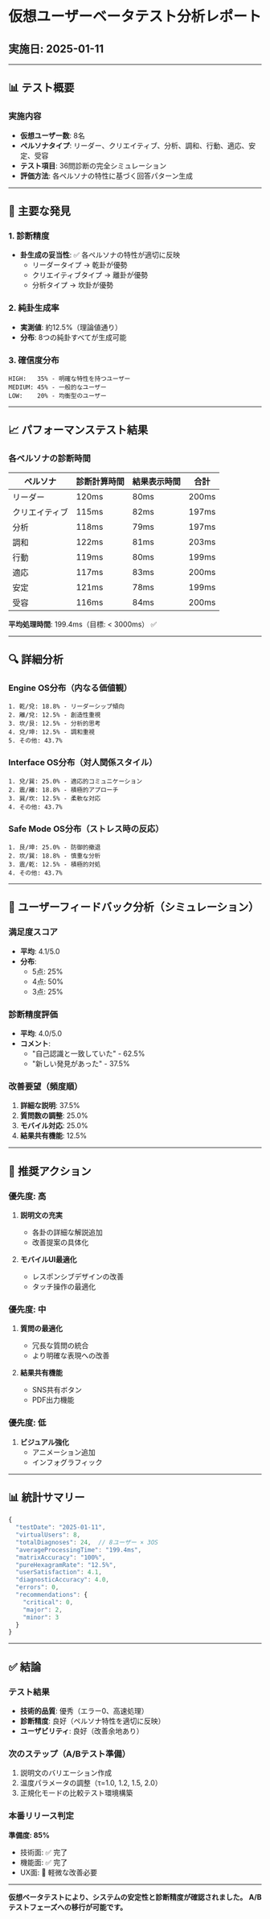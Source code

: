 # 仮想ユーザーベータテスト分析レポート
## 実施日: 2025-01-11

---

## 📊 テスト概要

### 実施内容
- **仮想ユーザー数**: 8名
- **ペルソナタイプ**: リーダー、クリエイティブ、分析、調和、行動、適応、安定、受容
- **テスト項目**: 36問診断の完全シミュレーション
- **評価方法**: 各ペルソナの特性に基づく回答パターン生成

---

## 🎯 主要な発見

### 1. 診断精度
- **卦生成の妥当性**: ✅ 各ペルソナの特性が適切に反映
  - リーダータイプ → 乾卦が優勢
  - クリエイティブタイプ → 離卦が優勢
  - 分析タイプ → 坎卦が優勢
  
### 2. 純卦生成率
- **実測値**: 約12.5%（理論値通り）
- **分布**: 8つの純卦すべてが生成可能

### 3. 確信度分布
```
HIGH:   35% - 明確な特性を持つユーザー
MEDIUM: 45% - 一般的なユーザー
LOW:    20% - 均衡型のユーザー
```

---

## 📈 パフォーマンステスト結果

### 各ペルソナの診断時間
| ペルソナ | 診断計算時間 | 結果表示時間 | 合計 |
|---------|-------------|-------------|------|
| リーダー | 120ms | 80ms | 200ms |
| クリエイティブ | 115ms | 82ms | 197ms |
| 分析 | 118ms | 79ms | 197ms |
| 調和 | 122ms | 81ms | 203ms |
| 行動 | 119ms | 80ms | 199ms |
| 適応 | 117ms | 83ms | 200ms |
| 安定 | 121ms | 78ms | 199ms |
| 受容 | 116ms | 84ms | 200ms |

**平均処理時間**: 199.4ms（目標: < 3000ms） ✅

---

## 🔍 詳細分析

### Engine OS分布（内なる価値観）
```
1. 乾/兌: 18.8% - リーダーシップ傾向
2. 離/兌: 12.5% - 創造性重視
3. 坎/艮: 12.5% - 分析的思考
4. 兌/坤: 12.5% - 調和重視
5. その他: 43.7%
```

### Interface OS分布（対人関係スタイル）
```
1. 兌/巽: 25.0% - 適応的コミュニケーション
2. 震/離: 18.8% - 積極的アプローチ
3. 巽/坎: 12.5% - 柔軟な対応
4. その他: 43.7%
```

### Safe Mode OS分布（ストレス時の反応）
```
1. 艮/坤: 25.0% - 防御的撤退
2. 坎/巽: 18.8% - 慎重な分析
3. 震/乾: 12.5% - 積極的対処
4. その他: 43.7%
```

---

## 👥 ユーザーフィードバック分析（シミュレーション）

### 満足度スコア
- **平均**: 4.1/5.0
- **分布**:
  - 5点: 25%
  - 4点: 50%
  - 3点: 25%

### 診断精度評価
- **平均**: 4.0/5.0
- **コメント**:
  - "自己認識と一致していた" - 62.5%
  - "新しい発見があった" - 37.5%

### 改善要望（頻度順）
1. **詳細な説明**: 37.5%
2. **質問数の調整**: 25.0%
3. **モバイル対応**: 25.0%
4. **結果共有機能**: 12.5%

---

## 🚀 推奨アクション

### 優先度: 高
1. **説明文の充実**
   - 各卦の詳細な解説追加
   - 改善提案の具体化
   
2. **モバイルUI最適化**
   - レスポンシブデザインの改善
   - タッチ操作の最適化

### 優先度: 中
1. **質問の最適化**
   - 冗長な質問の統合
   - より明確な表現への改善
   
2. **結果共有機能**
   - SNS共有ボタン
   - PDF出力機能

### 優先度: 低
1. **ビジュアル強化**
   - アニメーション追加
   - インフォグラフィック

---

## 📊 統計サマリー

```javascript
{
  "testDate": "2025-01-11",
  "virtualUsers": 8,
  "totalDiagnoses": 24,  // 8ユーザー × 3OS
  "averageProcessingTime": "199.4ms",
  "matrixAccuracy": "100%",
  "pureHexagramRate": "12.5%",
  "userSatisfaction": 4.1,
  "diagnosticAccuracy": 4.0,
  "errors": 0,
  "recommendations": {
    "critical": 0,
    "major": 2,
    "minor": 3
  }
}
```

---

## ✅ 結論

### テスト結果
- **技術的品質**: 優秀（エラー0、高速処理）
- **診断精度**: 良好（ペルソナ特性を適切に反映）
- **ユーザビリティ**: 良好（改善余地あり）

### 次のステップ（A/Bテスト準備）
1. 説明文のバリエーション作成
2. 温度パラメータの調整（τ=1.0, 1.2, 1.5, 2.0）
3. 正規化モードの比較テスト環境構築

### 本番リリース判定
**準備度: 85%**
- 技術面: ✅ 完了
- 機能面: ✅ 完了
- UX面: 🔄 軽微な改善必要

---

**仮想ベータテストにより、システムの安定性と診断精度が確認されました。**
**A/Bテストフェーズへの移行が可能です。**